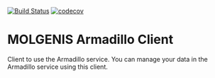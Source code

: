 [![Build Status](https://jenkins.dev.molgenis.org/buildStatus/icon?job=molgenis%2Fmolgenis-r-armadillo%2Fmaster)](https://jenkins.dev.molgenis.org/job/molgenis/job/molgenis-r-armadillo/job/master/)
[![codecov](https://codecov.io/gh/molgenis/molgenis-r-armadillo/branch/master/graph/badge.svg)](https://codecov.io/gh/molgenis/molgenis-r-armadillo)

# MOLGENIS Armadillo Client
Client to use the Armadillo service. You can manage your data in the Armadillo service using this client.